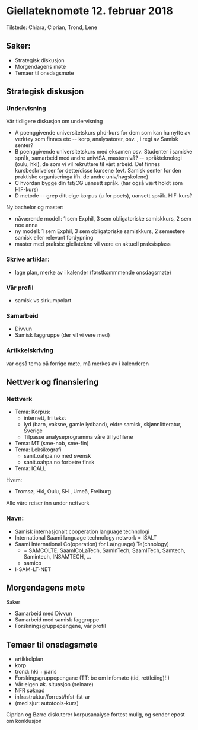# Giellateknomøte 12. februar 2018

Tilstede: Chiara, Ciprian, Trond, Lene

## Saker:
* Strategisk diskusjon
* Morgendagens møte
* Temaer til onsdagsmøte

## Strategisk diskusjon

### Undervisning
Vår tidligere diskusjon om undervisning
* A poenggivende universitetskurs phd-kurs for dem som kan ha nytte av verktøy som finnes etc -- korp, analysatorer, osv. , i regi av Samisk senter?
* B poenggivende universitetskurs med eksamen osv. Studenter i samiske språk, samarbeid med andre univ/SA, masternivå? -- språkteknologi (oulu, hki), de som vi vil rekruttere til vårt arbeid. Det finnes kursbeskrivelser for dette/disse kursene (evt. Samisk senter for den praktiske organiseringa ifh. de andre univ/høgskolene)
* C hvordan bygge din fst/CG uansett språk. (har også vært holdt som HIF-kurs)
* D metode -- grep ditt eige korpus (u for poets), uansett språk. HIF-kurs?

Ny bachelor og master:
* nåværende modell: 1 sem Exphil, 3 sem obligatoriske samiskkurs, 2 sem noe anna
* ny modell: 1 sem Exphil, 3 sem obligatoriske samiskkurs, 2 semestere samisk eller relevant fordypning
* master med praksis: giellatekno vil være en aktuell praksisplass

### Skrive artiklar:
* lage plan, merke av i kalender (førstkommmende onsdagsmøte)

### Vår profil
* samisk vs sirkumpolart

### Samarbeid
* Divvun
* Samisk faggruppe (der vil vi vere med)

### Artikkelskriving
var også tema på forrige møte, må merkes av i kalenderen

## Nettverk og finansiering

### Nettverk
* Tema: Korpus:
    - internett, fri tekst
    - lyd (barn, vaksne, gamle lydband), eldre samisk, skjønnlitteratur, Sverige
    - Tilpasse analyseprogramma våre til lydfilene
* Tema: MT (sme-nob, sme-fin)
* Tema: Leksikografi
    - sanit.oahpa.no med svensk
    - sanit.oahpa.no forbetre finsk
* Tema: ICALL


Hvem:
* Tromsø, Hki, Oulu, SH , Umeå, Freiburg

Alle våre reiser inn under nettverk

### Navn:
* Samisk internasjonalt cooperation language technologi
* International Saami language technology network = ISALT
* Saami International Co(operation) for La(nguage) Te(chnology)
    - = SAMCOLTE, SaamICoLaTech, SamInTech, SaamITech, Samtech, Samintech, INSAMTECH, ...
    - samico
* I-SAM-LT-NET

## Morgendagens møte

Saker
* Samarbeid med Divvun
* Samarbeid med samisk faggruppe
* Forskningsgruppepengene, vår profil

## Temaer til onsdagsmøte
* artikkelplan
* korp
* trond: hki + paris
* Forskingsgruppepengane (TT: be om infomøte (tid, rettleiing)!!)
* Vår eigen øk. situasjon (seinare)
* NFR søknad
* infrastruktur/forrest/hfst-fst-ar
* (med sjur: autotools-kurs)

Ciprian og Børre diskuterer korpusanalyse fortest mulig, og sender epost om konklusjon
